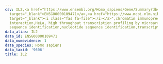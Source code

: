 ```yaml
---
csv: IL2,<a href="https://www.ensembl.org/Homo_sapiens/Gene/Summary?db=core;g=ENSG00000109471"
  target="_blank">ENSG00000109471</a>,<a href="https://www.ncbi.nlm.nih.gov/pubmed/17216044"
  target="_blank"><i class="fas fa-file"></i></a>",chromatin immunoprecipitation assay,direct
  interaction,HeLa, high throughput transcription profiling by microarray,nucleotide
  sequence identification,nucleotide sequence identification,transcriptional regulation,
data_alias: IL2
data_id: ENSG00000109471
data_numevidence: 1
data_species: Homo sapiens
data_taxid: '9606'
title: IL2
---
```

